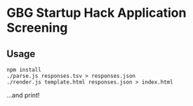 GBG Startup Hack Application Screening
======================================

Usage
-----

```
npm install
./parse.js responses.tsv > responses.json
./render.js template.html responses.json > index.html
```

...and print!
